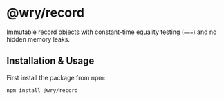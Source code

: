 # @wry/record

Immutable record objects with constant-time equality testing (`===`) and
no hidden memory leaks.

## Installation &amp; Usage

First install the package from npm:

```sh
npm install @wry/record
```
